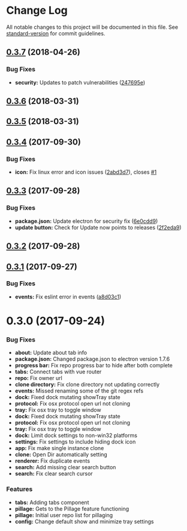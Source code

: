 # Change Log

All notable changes to this project will be documented in this file. See [standard-version](https://github.com/conventional-changelog/standard-version) for commit guidelines.

<a name="0.3.7"></a>
## [0.3.7](https://github.com/jojobyte/githoard/compare/v0.3.6...v0.3.7) (2018-04-26)


### Bug Fixes

* **security:** Updates to patch vulnerabilities ([247695e](https://github.com/jojobyte/githoard/commit/247695e))



<a name="0.3.6"></a>
## [0.3.6](https://github.com/jojobyte/githoard/compare/v0.3.5...v0.3.6) (2018-03-31)



<a name="0.3.5"></a>
## [0.3.5](https://github.com/jojobyte/githoard/compare/v0.3.4...v0.3.5) (2018-03-31)



<a name="0.3.4"></a>
## [0.3.4](https://github.com/jojobyte/githoard/compare/v0.3.3...v0.3.4) (2017-09-30)


### Bug Fixes

* **icon:** Fix linux error and icon issues ([2abd3d7](https://github.com/jojobyte/githoard/commit/2abd3d7)), closes [#1](https://github.com/jojobyte/githoard/issues/1)



<a name="0.3.3"></a>
## [0.3.3](https://github.com/jojobyte/githoard/compare/v0.3.2...v0.3.3) (2017-09-28)


### Bug Fixes

* **package.json:** Update electron for security fix ([6e0cdd9](https://github.com/jojobyte/githoard/commit/6e0cdd9))
* **update button:** Check for Update now points to releases ([2f2eda9](https://github.com/jojobyte/githoard/commit/2f2eda9))



<a name="0.3.2"></a>
## [0.3.2](https://github.com/jojobyte/githoard/compare/v0.3.1...v0.3.2) (2017-09-28)



<a name="0.3.1"></a>
## [0.3.1](https://github.com/jojobyte/githoard/compare/v0.3.0...v0.3.1) (2017-09-27)


### Bug Fixes

* **events:** Fix eslint error in events ([a8d03c1](https://github.com/jojobyte/githoard/commit/a8d03c1))



<a name="0.3.0"></a>
# 0.3.0 (2017-09-24)

### Bug Fixes

* **about:** Update about tab info
* **package.json:** Changed package.json to electron version 1.7.6
* **progress bar:** Fix repo progress bar to hide after both complete
* **tabs:** Connect tabs with vue router
* **repo:** Fix owner url
* **clone directory:** Fix clone directory not updating correctly
* **events:** Missed renaming some of the git regex refs
* **dock:** Fixed dock mutating showTray state
* **protocol:** Fix osx protocol open url not cloning
* **tray:** Fix osx tray to toggle window
* **dock:** Fixed dock mutating showTray state
* **protocol:** Fix osx protocol open url not cloning
* **tray:** Fix osx tray to toggle window
* **dock:** Limit dock settings to non-win32 platforms
* **settings:** Fix settings to include hiding dock icon
* **app:** Fix make single instance clone
* **clone:** Open Dir automatically setting
* **renderer:** Fix duplicate events
* **search:** Add missing clear search button
* **search:** Fix clear search cursor


### Features

* **tabs:** Adding tabs component
* **pillage:** Gets to the Pillage feature functioning
* **pillage:** Initial user repo list for pillaging
* **config:** Change default show and minimize tray settings
